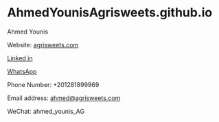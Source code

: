 # AhmedYounisAgrisweets.github.io

Ahmed Younis

Website: [agrisweets.com](https://agrisweets.com/)

[Linked in](http://linkedin.com/in/ahmed-younis-485891268)

[WhatsApp](https://wa.me/message/QWKPFLNKG5MOE1)

Phone Number: +201281899969

Email address: [ahmed@agrisweets.com](mailto:ahmed@agrisweets.com)

WeChat: ahmed_younis_AG
